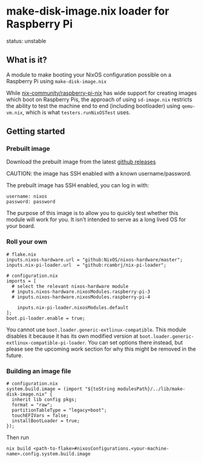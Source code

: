 # make-disk-image.nix loader for Raspberry Pi

status: unstable

## What is it?

A module to make booting your NixOS configuration possible on a Raspberry Pi using `make-disk-image.nix`

While [nix-community/raspberry-pi-nix] has wide support for creating images which boot on
Raspberry Pis, the approach of using `sd-image.nix` restricts the ability to test the machine
end to end (including bootloader) using `qemu-vm.nix`, which is what `testers.runNixOSTest` uses.

## Getting started

### Prebuilt image

Download the prebuilt image from the latest [github releases]

CAUTION: the image has SSH enabled with a known username/password.

The prebuilt image has SSH enabled, you can log in with:

```
username: nixos
password: password
```

The purpose of this image is to allow you to quickly test whether this module will work for you.
It isn't intended to serve as a long lived OS for your board.

### Roll your own

```
# flake.nix
inputs.nixos-hardware.url = "github:NixOS/nixos-hardware/master";
inputs.nix-pi-loader.url  = "github:rcambrj/nix-pi-loader";
```

```
# configuration.nix
imports = [
  # select the relevant nixos-hardware module
  # inputs.nixos-hardware.nixosModules.raspberry-pi-3
  # inputs.nixos-hardware.nixosModules.raspberry-pi-4

	inputs.nix-pi-loader.nixosModules.default
];
boot.pi-loader.enable = true;
```

You cannot use `boot.loader.generic-extlinux-compatible`. This module disables it because it has its
own modified version at `boot.loader.generic-extlinux-compatible-pi-loader`. You can set options
there instead, but please see the upcoming work section for why this might be removed in the future.

### Building an image file

```
# configuration.nix
system.build.image = (import "${toString modulesPath}/../lib/make-disk-image.nix" {
  inherit lib config pkgs;
  format = "raw";
  partitionTableType = "legacy+boot";
  touchEFIVars = false;
  installBootLoader = true;
});
```

Then run

```
nix build <path-to-flake>#nixosConfigurations.<your-machine-name>.config.system.build.image
```

[github releases]: https://github.com/rcambrj/nix-pi-loader/releases/
[nix-community/raspberry-pi-nix]: https://github.com/nix-community/raspberry-pi-nix